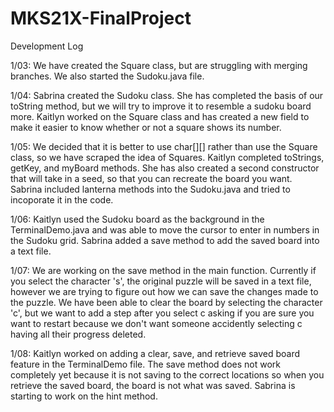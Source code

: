 # MKS21X-FinalProject

Development Log

1/03: We have created the Square class, but are struggling with merging branches. We also started the Sudoku.java file.

1/04: Sabrina created the Sudoku class. She has completed the basis of our toString method, but we will try to improve it to resemble a sudoku board more. Kaitlyn worked on the Square class and has created a new field to make it easier to know whether or not a square shows its number.

1/05: We decided that it is better to use char[][] rather than use the Square class, so we have scraped the idea of Squares. Kaitlyn completed toStrings, getKey, and myBoard methods. She has also created a second constructor that will take in a seed, so that you can recreate the board you want. Sabrina included lanterna methods into the Sudoku.java and tried to incoporate it in the code.

1/06: Kaitlyn used the Sudoku board as the background in the TerminalDemo.java and was able to move the cursor to enter in numbers in the Sudoku grid. Sabrina added a save method to add the saved board into a text file.

1/07: We are working on the save method in the main function. Currently if you select the character 's', the original puzzle will be saved in a text file, however we are trying to figure out how we can save the changes made to the puzzle. We have been able to clear the board by selecting the character 'c', but we want to add a step after you select c asking if you are sure you want to restart because we don't want someone accidently selecting c having all their progress deleted.

1/08: Kaitlyn worked on adding a clear, save, and retrieve saved board feature in the TerminalDemo file. The save method does not work completely yet because it is not saving to the correct locations so when you retrieve the saved board, the board is not what was saved. Sabrina is starting to work on the hint method.
